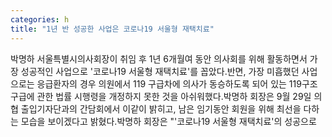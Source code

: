 ```yaml
---
categories: h
title: "1년 반 성공한 사업은 코로나19 서울형 재택치료"
---
```

박명하 서울특별시의사회장이 취임 후 1년 6개월여 동안 의사회를 위해 활동하면서 가장 성공적인 사업으로 &#39;코로나19 서울형 재택치료&#39;를 꼽았다.반면, 가장 미흡했던 사업으로는 응급환자의 경우 의원에서 119 구급차에 의사가 동승하도록 되어 있는 119구조 구급에 관한 법률 시행령을 개정하지 못한 것을 아쉬워했다.박명하 회장은 9월 29일 의협 출입기자단과의 간담회에서 이같이 밝히고, 남은 임기동안 회원을 위해 최선을 다하는 모습을 보이겠다고 밝혔다.박명하 회장은 "&#39;코로나19 서울형 재택치료&#39;의 성공으로